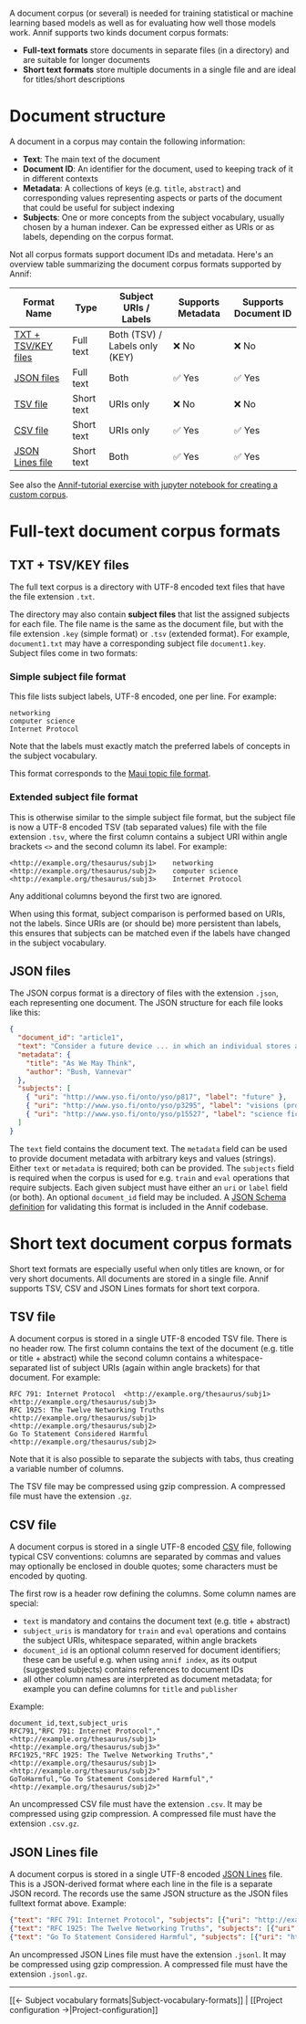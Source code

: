 A document corpus (or several) is needed for training statistical or machine learning based models as well as for evaluating how well those models work. Annif supports two kinds document corpus formats:

- **Full-text formats** store documents in separate files (in a directory) and are suitable for longer documents
- **Short text formats** store multiple documents in a single file and are ideal for titles/short descriptions

# Document structure

A document in a corpus may contain the following information:

* **Text**: The main text of the document
* **Document ID**: An identifier for the document, used to keeping track of it in different contexts
* **Metadata**: A collections of keys (e.g. `title`, `abstract`) and corresponding values representing aspects or parts of the document that could be useful for subject indexing
* **Subjects**: One or more concepts from the subject vocabulary, usually chosen by a human indexer. Can be expressed either as URIs or as labels, depending on the corpus format.

Not all corpus formats support document IDs and metadata. Here's an overview table summarizing the document corpus formats supported by Annif:

| Format Name                               | Type       | Subject URIs / Labels          | Supports Metadata | Supports Document ID |
|-------------------------------------------|------------|--------------------------------|-------------------|----------------------|
| [TXT + TSV/KEY files](#txt--tsvkey-files) | Full text  | Both (TSV) / Labels only (KEY) | ❌ No             | ❌ No                |
| [JSON files](#json-files)                 | Full text  | Both                           | ✅ Yes            | ✅ Yes               |
| [TSV file](#tsv-file)                     | Short text | URIs only                      | ❌ No             | ❌ No                |
| [CSV file](#csv-file)                     | Short text | URIs only                      | ✅ Yes            | ✅ Yes               |
| [JSON Lines file](#json-lines-file)       | Short text | Both                           | ✅ Yes            | ✅ Yes               |

See also the [Annif-tutorial exercise with jupyter notebook for creating a custom corpus](https://github.com/NatLibFi/Annif-tutorial/blob/master/exercises/OPT_custom_corpus.md).

# Full-text document corpus formats

## TXT + TSV/KEY files

The full text corpus is a directory with UTF-8 encoded text files that have the file extension `.txt`.

The directory may also contain **subject files** that list the assigned subjects for each file. The file name is the same as the document file, but with the file extension `.key` (simple format) or `.tsv` (extended format). For example, `document1.txt` may have a corresponding subject file `document1.key`. Subject files come in two
formats:

### Simple subject file format

This file lists subject labels, UTF-8 encoded, one per line. For example:

```
networking
computer science
Internet Protocol
```

Note that the labels must exactly match the preferred labels of concepts in the subject vocabulary.

This format corresponds to the [Maui topic file format](https://code.google.com/archive/p/maui-indexer/wikis/Usage.wiki).

### Extended subject file format

This is otherwise similar to the simple subject file format, but the subject file is now a UTF-8 encoded TSV (tab separated values) file with the file extension `.tsv`, where the first column contains a subject URI within angle brackets `<>` and the second column its label. For example:

```
<http://example.org/thesaurus/subj1>	networking
<http://example.org/thesaurus/subj2>	computer science
<http://example.org/thesaurus/subj3>	Internet Protocol
```

Any additional columns beyond the first two are ignored.

When using this format, subject comparison is performed based on URIs, not the labels. Since URIs are (or should be) more persistent than labels, this ensures that subjects can be matched even if the labels have changed in the subject vocabulary.

## JSON files

The JSON corpus format is a directory of files with the extension `.json`, each representing one document. The JSON structure for each file looks like this:

```json
{
  "document_id": "article1",
  "text": "Consider a future device ... in which an individual stores all his books, records, and communications...",
  "metadata": {
    "title": "As We May Think",
    "author": "Bush, Vannevar"
  },
  "subjects": [
    { "uri": "http://www.yso.fi/onto/yso/p817", "label": "future" },
    { "uri": "http://www.yso.fi/onto/yso/p3295", "label": "visions (prospects)" },
    { "uri": "http://www.yso.fi/onto/yso/p15527", "label": "science fiction" }
  ]
}
```

The `text` field contains the document text. The `metadata` field can be used to provide document metadata with arbitrary keys and values (strings). Either `text` or `metadata` is required; both can be provided. The `subjects` field is required when the corpus is used for e.g. `train` and `eval` operations that require subjects. Each given subject must have either an `uri` or `label` field (or both). An optional `document_id` field may be included. A [JSON Schema definition](https://github.com/NatLibFi/Annif/blob/main/annif/schemas/document.json) for validating this format is included in the Annif codebase.

# Short text document corpus formats

Short text formats are especially useful when only titles are known, or for very short documents. All documents are stored in a single file. Annif supports TSV, CSV and JSON Lines formats for short text corpora.

## TSV file

A document corpus is stored in a single UTF-8 encoded TSV file. There is no header row. The first column contains the text of the document (e.g. title or title + abstract) while the second column contains a whitespace-separated list of subject URIs (again within angle brackets) for that document. For example:

```
RFC 791: Internet Protocol	<http://example.org/thesaurus/subj1> <http://example.org/thesaurus/subj3>
RFC 1925: The Twelve Networking Truths	<http://example.org/thesaurus/subj1> <http://example.org/thesaurus/subj2>
Go To Statement Considered Harmful	<http://example.org/thesaurus/subj2>
```

Note that it is also possible to separate the subjects with tabs, thus creating a variable number of columns.

The TSV file may be compressed using gzip compression. A compressed file must have the extension `.gz`.

## CSV file

A document corpus is stored in a single UTF-8 encoded [CSV](https://en.wikipedia.org/wiki/Comma-separated_values) file, following typical CSV conventions: columns are separated by commas and values may optionally be enclosed in double quotes; some characters must be encoded by quoting. 

The first row is a header row defining the columns. Some column names are special:

* `text` is mandatory and contains the document text (e.g. title + abstract)
* `subject_uris` is mandatory for `train` and `eval` operations and contains the subject URIs, whitespace separated, within angle brackets
* `document_id` is an optional column reserved for document identifiers; these can be useful e.g. when using `annif index`, as its output (suggested subjects) contains references to document IDs
* all other column names are interpreted as document metadata; for example you can define columns for `title` and `publisher`

Example:

```
document_id,text,subject_uris
RFC791,"RFC 791: Internet Protocol","<http://example.org/thesaurus/subj1> <http://example.org/thesaurus/subj3>"
RFC1925,"RFC 1925: The Twelve Networking Truths","<http://example.org/thesaurus/subj1> <http://example.org/thesaurus/subj2>"
GoToHarmful,"Go To Statement Considered Harmful","<http://example.org/thesaurus/subj2>"
```

An uncompressed CSV file must have the extension `.csv`. It may be compressed using gzip compression. A compressed file must have the extension `.csv.gz`.

## JSON Lines file

A document corpus is stored in a single UTF-8 encoded [JSON Lines](https://jsonlines.org/) file. This is a JSON-derived format where each line in the file is a separate JSON record. The records use the same JSON structure as the JSON files fulltext format above. Example:

```json
{"text": "RFC 791: Internet Protocol", "subjects": [{"uri": "http://example.org/thesaurus/subj1"}, {"uri": "http://example.org/thesaurus/subj3"}]}
{"text": "RFC 1925: The Twelve Networking Truths", "subjects": [{"uri": "http://example.org/thesaurus/subj1"}, {"uri": "http://example.org/thesaurus/subj2"}]}
{"text": "Go To Statement Considered Harmful", "subjects": [{"uri": "http://example.org/thesaurus/subj2"}]}
```

An uncompressed JSON Lines file must have the extension `.jsonl`. It may be compressed using gzip compression. A compressed file must have the extension `.jsonl.gz`.


---
[[← Subject vocabulary formats|Subject-vocabulary-formats]] | [[Project configuration →|Project-configuration]]
